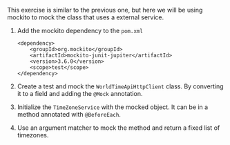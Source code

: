 This exercise is similar to the previous one, but here we will be using mockito to mock the class that uses a external 
service.

1. Add the mockito dependency to the `pom.xml`
    ```
    <dependency>
        <groupId>org.mockito</groupId>
        <artifactId>mockito-junit-jupiter</artifactId>
        <version>3.6.0</version>
        <scope>test</scope>
    </dependency>
    ```

2. Create a test and mock the `WorldTimeApiHttpClient` class. By converting it to a field and adding the `@Mock` annotation.

3. Initialize the `TimeZoneService` with the mocked object. It can be in a method annotated with `@BeforeEach`.

3. Use an argument matcher to mock the method and return a fixed list of timezones.
